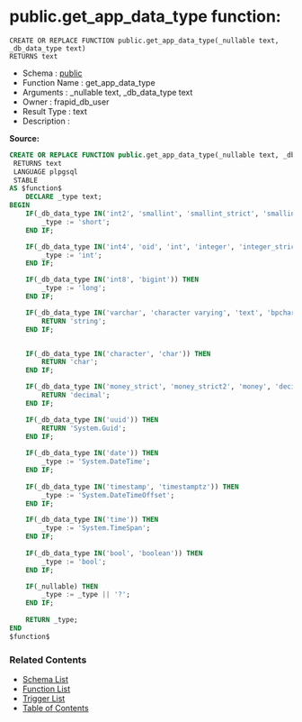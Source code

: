 # public.get_app_data_type function:

```plpgsql
CREATE OR REPLACE FUNCTION public.get_app_data_type(_nullable text, _db_data_type text)
RETURNS text
```
* Schema : [public](../../schemas/public.md)
* Function Name : get_app_data_type
* Arguments : _nullable text, _db_data_type text
* Owner : frapid_db_user
* Result Type : text
* Description : 


**Source:**
```sql
CREATE OR REPLACE FUNCTION public.get_app_data_type(_nullable text, _db_data_type text)
 RETURNS text
 LANGUAGE plpgsql
 STABLE
AS $function$
    DECLARE _type text;
BEGIN
    IF(_db_data_type IN('int2', 'smallint', 'smallint_strict', 'smallint_strict2', 'cardinal_number')) THEN
        _type := 'short';
    END IF;

    IF(_db_data_type IN('int4', 'oid', 'int', 'integer', 'integer_strict', 'integer_strict2')) THEN
        _type := 'int';
    END IF;

    IF(_db_data_type IN('int8', 'bigint')) THEN
        _type := 'long';
    END IF;

    IF(_db_data_type IN('varchar', 'character varying', 'text', 'bpchar', 'photo', 'color', 'regproc', 'character_data', 'yes_or_no', 'name')) THEN
        RETURN 'string';
    END IF;


    IF(_db_data_type IN('character', 'char')) THEN
        RETURN 'char';
    END IF;

    IF(_db_data_type IN('money_strict', 'money_strict2', 'money', 'decimal_strict', 'decimal_strict2', 'decimal', 'numeric')) THEN
        RETURN 'decimal';
    END IF;

    IF(_db_data_type IN('uuid')) THEN
        RETURN 'System.Guid';
    END IF;
    
    IF(_db_data_type IN('date')) THEN
        _type := 'System.DateTime';
    END IF;
    	
    IF(_db_data_type IN('timestamp', 'timestamptz')) THEN
        _type := 'System.DateTimeOffset';
    END IF;

    IF(_db_data_type IN('time')) THEN
        _type := 'System.TimeSpan';
    END IF;
    
    IF(_db_data_type IN('bool', 'boolean')) THEN
        _type := 'bool';
    END IF;

    IF(_nullable) THEN
        _type := _type || '?';
    END IF;
    
    RETURN _type;
END
$function$

```

### Related Contents
* [Schema List](../../schemas.md)
* [Function List](../../functions.md)
* [Trigger List](../../triggers.md)
* [Table of Contents](../../README.md)

